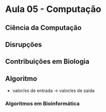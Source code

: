 # Aula 05 - Computação

## Ciência da Computação

## Disrupções

## Contribuições em Biologia

## Algoritmo
- valor/es de entrada -> valor/es de saída

### Algoritmos em Bioinformática